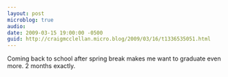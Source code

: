 ```yaml
---
layout: post
microblog: true
audio: 
date: 2009-03-15 19:00:00 -0500
guid: http://craigmcclellan.micro.blog/2009/03/16/t1336535051.html
---
```

Coming back to school after spring break makes me want to graduate even more.  2 months exactly.
